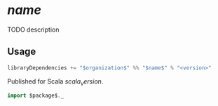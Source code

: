 # $name$

TODO description

## Usage

```sbt
libraryDependencies += "$organization$" %% "$name$" % "<version>"
```

Published for Scala $scala_version$.

```scala
import $package$._
```
